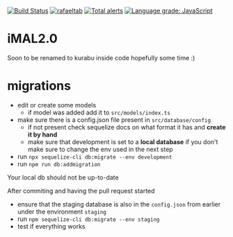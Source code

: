 [![Build Status](https://img.shields.io/endpoint.svg?url=https%3A%2F%2Factions-badge.atrox.dev%2Frafaeltab%2FiMal_API%2Fbadge%3Fref%3Dmaster&style=flat)](https://actions-badge.atrox.dev/rafaeltab/iMal_API/goto?ref=master) [![rafaeltab](https://circleci.com/gh/rafaeltab/iMal_API.svg?style=shield)](https://app.circleci.com/pipelines/github/rafaeltab) [![Total alerts](https://img.shields.io/lgtm/alerts/g/rafaeltab/iMal_API.svg?logo=lgtm&logoWidth=18)](https://lgtm.com/projects/g/rafaeltab/iMal_API/alerts/) [![Language grade: JavaScript](https://img.shields.io/lgtm/grade/javascript/g/rafaeltab/iMal_API.svg?logo=lgtm&logoWidth=18)](https://lgtm.com/projects/g/rafaeltab/iMal_API/context:javascript)

# iMAL2.0

Soon to be renamed to kurabu inside code hopefully some time :)

# migrations

- edit or create some models
  - if model was added add it to `src/models/index.ts`
- make sure there is a config.json file present in `src/database/config`
  - if not present check sequelize docs on what format it has and **create it by hand**
  - make sure that development is set to a **local database** if you don't make sure to change the env used in the next step
- run `npx sequelize-cli db:migrate --env development`
- run `npm run db:addmigration`

Your local db should not be up-to-date

After commiting and having the pull request started

- ensure that the staging database is also in the `config.json` from earlier under the environment `staging`
- run `npm sequelize-cli db:migrate --env staging`
- test if everything works

